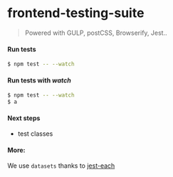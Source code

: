# frontend-testing-suite
> Powered with GULP, postCSS, Browserify, Jest..


#### Run tests

```sh
$ npm test -- --watch
```

#### Run tests with _watch_
```sh
$ npm test -- --watch
$ a
```


#### Next steps
* test classes

#### More:
We use `datasets` thanks to [jest-each](https://github.com/mattphillips/jest-each)
